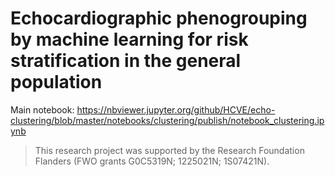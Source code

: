 # Echocardiographic phenogrouping by machine learning for risk stratification in the general population

Main notebook: https://nbviewer.jupyter.org/github/HCVE/echo-clustering/blob/master/notebooks/clustering/publish/notebook_clustering.ipynb

> This research project was supported by the Research Foundation Flanders (FWO grants G0C5319N; 1225021N; 1S07421N).
